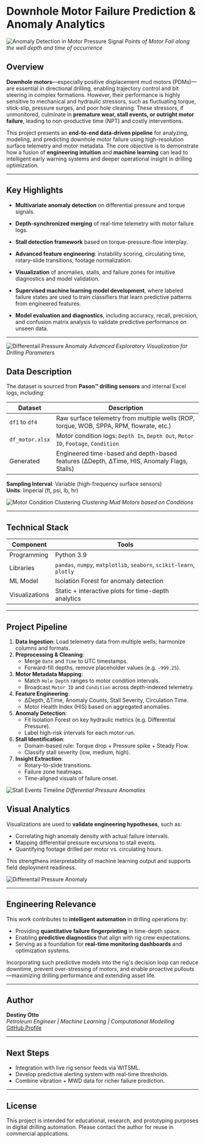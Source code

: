 # Downhole Motor Failure Prediction & Anomaly Analytics

![Anomaly Detection in Motor Pressure Signal](images/diff_pressure-3.png)
_Points of Motor Fail along the well depth and time of occurrence_

## Overview

**Downhole motors**—especially positive displacement mud motors (PDMs)—are essential in directional drilling, enabling trajectory control and bit steering in complex formations. However, their performance is highly sensitive to mechanical and hydraulic stressors, such as fluctuating torque, stick-slip, pressure surges, and poor hole cleaning. These stressors, if unmonitored, culminate in **premature wear, stall events, or outright motor failure**, leading to non-productive time (NPT) and costly interventions.

This project presents an **end-to-end data-driven pipeline** for analyzing, modeling, and predicting downhole motor failure using high-resolution surface telemetry and motor metadata. The core objective is to demonstrate how a fusion of **engineering intuition** and **machine learning** can lead to intelligent early warning systems and deeper operational insight in drilling optimization.

---

## Key Highlights

- **Multivariate anomaly detection** on differential pressure and torque signals.
- **Depth-synchronized merging** of real-time telemetry with motor failure logs.
- **Stall detection framework** based on torque-pressure-flow interplay.
- **Advanced feature engineering**: instability scoring, circulating time, rotary-slide transitions, footage normalization.
- **Visualization** of anomalies, stalls, and failure zones for intuitive diagnostics and model validation.
- **Supervised machine learning model development**, where labeled failure states are used to train classifiers that learn predictive patterns from engineered features.

- **Model evaluation and diagnostics**, including accuracy, recall, precision, and confusion matrix analysis to validate predictive performance on unseen data.

---
![Differentail Pressure Anomaly](images/eda_plot.png)
_Advanced Exploratory Visualization for Drilling Parameters_

## Data Description

The dataset is sourced from **Pason™ drilling sensors** and internal Excel logs, including:

| Dataset | Description |
|--------|-------------|
|`df1` to `df4`| Raw surface telemetry from multiple wells (ROP, torque, WOB, SPPA, RPM, flowrate, etc.) |
| `df_motor.xlsx` | Motor condition logs: `Depth In`, `Depth Out`, `Motor ID`, `Footage`, `Condition` |
| Generated | Engineered time-based and depth-based features (ΔDepth, ΔTime, HIS, Anomaly Flags, Stalls) |

**Sampling Interval**: Variable (high-frequency surface sensors)  
**Units**: Imperial (ft, psi, lb, hr)

![Motor Condition Clustering](images/rot_hours_vs_footage.png)
_Clustering Mud Motors based on Conditions_

---

## Technical Stack

| Component | Tools |
|----------|-------|
| Programming | Python 3.9 |
| Libraries | `pandas`, `numpy`, `matplotlib`, `seaborn`, `scikit-learn`, `plotly` |
| ML Model | Isolation Forest for anomaly detection |
| Visualizations | Static + interactive plots for time-depth analytics |

---

## Project Pipeline

1. **Data Ingestion**: Load telemetry data from multiple wells; harmonize columns and formats.
2. **Preprocessing & Cleaning**:
   - Merge `Date` and `Time` to UTC timestamps.
   - Forward-fill depths, remove placeholder values (e.g. `-999.25`).
3. **Motor Metadata Mapping**:
   - Match `Hole Depth` ranges to motor condition intervals.
   - Broadcast `Motor ID` and `Condition` across depth-indexed telemetry.
4. **Feature Engineering**:
   - ΔDepth, ΔTime, Anomaly Counts, Stall Severity, Circulation Time.
   - Motor Health Index (HIS) based on aggregated anomalies.
5. **Anomaly Detection**:
   - Fit Isolation Forest on key hydraulic metrics (e.g. Differential Pressure).
   - Label high-risk intervals for each motor run.
6. **Stall Identification**:
   - Domain-based rule: Torque drop + Pressure spike + Steady Flow.
   - Classify stall severity (low, medium, high).
7. **Insight Extraction**:
   - Rotary-to-slide transitions.
   - Failure zone heatmaps.
   - Time-aligned visuals of failure onset.

![Stall Events Timeline](images/stall_severity.png)
_Differential Pressure Anomalies_

## Visual Analytics

Visualizations are used to **validate engineering hypotheses**, such as:

- Correlating high anomaly density with actual failure intervals.
- Mapping differential pressure excursions to stall events.
- Quantifying footage drilled per motor vs. circulating hours.

This strengthens interpretability of machine learning output and supports field deployment readiness.

![Differentail Pressure Anomaly](images/anomaly-2.png)


---

## Engineering Relevance

This work contributes to **intelligent automation** in drilling operations by:

- Providing **quantitative failure fingerprinting** in time-depth space.
- Enabling **predictive diagnostics** that align with rig crew expectations.
- Serving as a foundation for **real-time monitoring dashboards** and optimization systems.

Incorporating such predictive models into the rig's decision loop can reduce downtime, prevent over-stressing of motors, and enable proactive pullouts—maximizing drilling performance and extending asset life.

---

## Author

**Destiny Otto**  
_Petroleum Engineer | Machine Learning | Computational Modelling_  
[GitHub Profile](https://github.com/Otto-Destiny)

---


## Next Steps

- Integration with live rig sensor feeds via WITSML.
- Develop predictive alerting system with real-time thresholds.
- Combine vibration + MWD data for richer failure prediction.

---

## License

This project is intended for educational, research, and prototyping purposes in digital drilling automation. Please contact the author for reuse in commercial applications.


